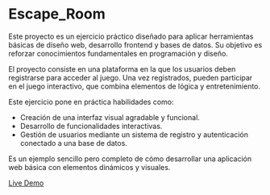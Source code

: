 # Escape_Room

Este proyecto es un ejercicio práctico diseñado para aplicar herramientas básicas de diseño web, desarrollo frontend y bases de datos. Su objetivo es reforzar conocimientos fundamentales en programación y diseño.

El proyecto consiste en una plataforma en la que los usuarios deben registrarse para acceder al juego. Una vez registrados, pueden participar en el juego interactivo, que combina elementos de lógica y entretenimiento.

Este ejercicio pone en práctica habilidades como:

- Creación de una interfaz visual agradable y funcional.
- Desarrollo de funcionalidades interactivas.
- Gestión de usuarios mediante un sistema de registro y autenticación conectado a una base de datos.

Es un ejemplo sencillo pero completo de cómo desarrollar una aplicación web básica con elementos dinámicos y visuales.

[Live Demo](https://gemmaordax.github.io/escape_room)

